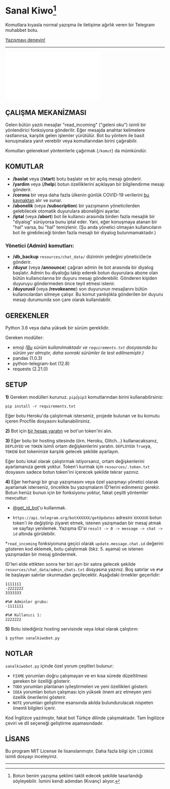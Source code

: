 # Sanal Kiwo[^1]

Komutlara kıyasla normal yazışma ile iletişime ağırlık veren bir Telegram muhabbet botu.

[Yazışmayı deneyin!](https://t.me/sanalkiwobot)

---

![(Click here for the English manual.)](./README.md)

## ÇALIŞMA MEKANİZMASI

Gelen bütün yazılı mesajlar "read_incoming" ("geleni oku") isimli bir yönlendirici fonksiyona gönderilir. Eğer mesajda anahtar kelimelere rastlanırsa, karşılık gelen işlemler yürütülür. Bot bu yöntem ile basit konuşmalara yanıt verebilir veya komutlarından birini çağırabilir.

Komutları geleneksel yöntemlerle çağırmak (`/komut`) da mümkündür.

## KOMUTLAR

* **/baslat** veya (**/start**) botu başlatır ve bir açılış mesajı gönderir.
* **/yardim** veya (**/help**) botun özelliklerini açıklayan bir bilgilendirme mesajı gönderir.
* **/corona** bir veya daha fazla ülkenin günlük COVID-19 verilerini [bu kaynaktan](https://github.com/CSSEGISandData/COVID-19) alır ve sunar.
* **/abonelik** (veya **/subscription**) bir yazışmanın yöneticilerden gelebilecek otomatik duyurulara aboneliğini ayarlar.
* **/iptal** (veya **/abort**) bot ile kullanıcı arasında birden fazla mesajlık bir "diyalog" sürüyorsa bunu iptal eder. Yani, eğer konuşmaya atanan bir "hal" varsa, bu "hal" temizlenir. (Şu anda yönetici olmayan kullanıcıların bot ile girebileceği birden fazla mesajlı bir diyalog bulunmamaktadır.)

### Yönetici (Admin) komutları:

* **/db_backup** `resources/chat_data/` dizininin yedeğini yönetici(ler)e gönderir.
* **/duyur** (veya **/announce**) çağıran admin ile bot arasında bir diyalog başlatır. Admin bu diyaloğu takip ederek botun duyurulara abone olan bütün kullanıcılarına bir duyuru mesajı gönderebilir. Gönderen kişiden duyuruyu göndermeden önce teyit etmesi istenir.
* **/duyurusil** (veya **/revokeannc**) son duyurunun mesajlarını bütün kullanıcılardan silmeye çalışır. Bu komut yanlışlıkla gönderilen bir duyuru mesajı durumunda son çare olarak kullanılabilir.

## GEREKENLER

Python 3.6 veya daha yüksek bir sürüm gereklidir.

Gereken modüller:

* emoji *([Bu](https://github.com/carpedm20/emoji/tree/d73e3063e30bbce8cdbab873a57e4fdef1bf7c12) sürüm kullanılmaktadır ve `requirements.txt` dosyasında bu sürüm yer almıştır, daha sonraki sürümler ile test edilmemiştir.)*
* pandas (1.0.3)
* python-telegram-bot (12.8)
* requests (2.21.0)

## SETUP

**1)** Gereken modülleri kurunuz. `pip`/`pip3` komutlarından birini kullanabilirsiniz:

```
pip install -r requirements.txt
```

Eğer botu Heroku'da çalıştırmak isterseniz, projede bulunan ve bu komutu içeren Procfile dosyasını kullanabilirsiniz.

**2)** Bot için [bir hesap yaratın](https://core.telegram.org/bots#3-how-do-i-create-a-bot) ve bot'un token'ini alın.

**3)** Eğer botu bir hosting sitesinde (örn. Heroku, Glitch...) kullanacaksanız, `DEPLOYED` ve `TOKEN` isimli ortam değişkenlerini yaratın. `DEPLOYED`ı `True`ya, `TOKEN`i bot tokeninize karşılık gelecek şekilde ayarlayın.

Eğer botu lokal olarak çalıştırmak istiyorsanız, ortam değişkenlerini ayarlamanıza gerek yoktur. Token'i kurmak için `resources/.token.txt` dosyasını sadece botun token'ini içerecek şekilde tekrar yazınız.

**4)** Eğer herhangi bir grup yazışmasını veya özel yazışmayı yönetici olarak ayarlamak isterseniz, öncelikle bu yazışmaların ID'lerini edinmeniz gerekir. Botun henüz bunun için bir fonksiyonu yoktur, fakat çeşitli yöntemler mevcuttur:

* [@get_id_bot](https://telegram.me/get_id_bot)'u kullanmak.

* `https://api.telegram.org/botXXXXXX/getUpdates` adresini `XXXXXX`i botun token'i ile değiştirip ziyaret etmek, istenen yazışmadan bir mesaj atmak ve sayfayı yenilemek. Yazışma ID'si `result -> 0 -> message -> chat -> id` altında görülebilir.

*`read_incoming` fonksiyonuna geçici olarak `update.message.chat.id` değerini gösteren kod eklemek, botu çalıştırmak (bkz. 5. aşama) ve istenen yazışmadan bir mesaj göndermek.

ID'leri elde ettikten sonra her biri ayrı bir satıra gelecek şekilde `resources/chat_data/admin_chats.txt` dosyasına yazınız.
Boş satırlar ve `#%#` ile başlayan satırlar okunmadan geçilecektir. Aşağıdaki örnekler geçerlidir:

```
1111111
-2222222
3333333
```

```
#%# Adminler grubu:
-1111111

#%# Kullanıcı 1:
2222222
```

**5)** Botu istediğiniz hosting servisinde veya lokal olarak çalıştırın:

```
$ python sanalkiwobot.py
```

## NOTLAR

`sanalkiwobot.py` içinde özel yorum çeşitleri bulunur:

* `FIXME` yorumları doğru çalışmayan ve en kısa sürede düzeltilmesi gereken bir özelliği gösterir.
* `TODO` yorumları planlanan iyileştirmeleri ve yeni özellikleri gösterir.
* `IDEA` yorumları botun çalışması için yüksek önem arz etmeyen yeni özellik önerilerini gösterir.
* `NOTE` yorumları geliştirme esansında akılda bulundurulacak nispeten önemli bilgileri içerir.

Kod İngilizce yazılmıştır, fakat bot Türkçe dilinde çalışmaktadır. Tam İngilizce çeviri ve dil seçeneği geliştirme aşamasındadır.

## LİSANS

Bu program MIT License ile lisanslanmıştır. Daha fazla bilgi için `LICENSE` isimli dosyayı inceleyiniz.

---

[^1]: Botun benim yazışma şeklimi taklit edecek şekilde tasarlandığı söyleyebilir. İsmini kendi adımdan (Kıvanç) alıyor.
